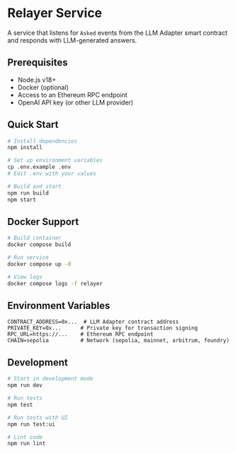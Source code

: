 # Relayer Service

A service that listens for `Asked` events from the LLM Adapter smart contract and responds with LLM-generated answers.

## Prerequisites

- Node.js v18+
- Docker (optional)
- Access to an Ethereum RPC endpoint
- OpenAI API key (or other LLM provider)

## Quick Start

```bash
# Install dependencies
npm install

# Set up environment variables
cp .env.example .env
# Edit .env with your values

# Build and start
npm run build
npm start
```

## Docker Support

```bash
# Build container
docker compose build

# Run service
docker compose up -d

# View logs
docker compose logs -f relayer
```

## Environment Variables

```env
CONTRACT_ADDRESS=0x...  # LLM Adapter contract address
PRIVATE_KEY=0x...      # Private key for transaction signing
RPC_URL=https://...    # Ethereum RPC endpoint
CHAIN=sepolia          # Network (sepolia, mainnet, arbitrum, foundry)
```

## Development

```bash
# Start in development mode
npm run dev

# Run tests
npm test

# Run tests with UI
npm run test:ui

# Lint code
npm run lint
```
